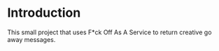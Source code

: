 # Introduction


This small project that uses F*ck Off As A Service to return creative go away messages. 
